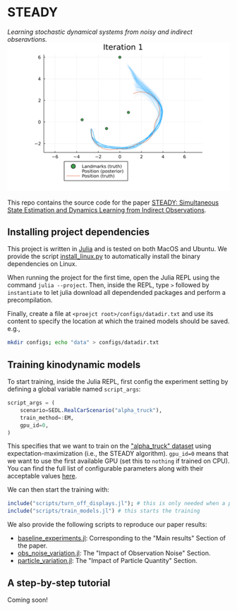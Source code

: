 # STEADY

_Learning stochastic dynamical systems from noisy and indirect obseravtions._
![STEADY Animation](STEADY.gif)

This repo contains the source code for the paper [STEADY: Simultaneous State Estimation and Dynamics Learning from Indirect Observations](https://arxiv.org/abs/2203.01299). 


## Installing project dependencies
This project is written in [Julia](https://julialang.org/) and is tested on both MacOS and Ubuntu. We provide the script [install_linux.py](install_linux.py) to automatically install the binary dependencies on Linux.

When running the project for the first time, open the Julia REPL using the command `julia --project`.
Then, inside the REPL, type `>` followed by `instantiate` to let julia download all dependended packages and perform a precompilation.

Finally, create a file at `<proejct root>/configs/datadir.txt` and use its content to specify the location at which the trained models should be saved. e.g., 
```bash
mkdir configs; echo "data" > configs/datadir.txt
```

## Training kinodynamic models
To start training, inside the Julia REPL, first config the experiment
setting by defining a global variable named `script_args`:
```julia
script_args = (
    scenario=SEDL.RealCarScenario("alpha_truck"),
    train_method=:EM,
    gpu_id=0,
)
```
This specifies that we want to train on the ["alpha_truck" dataset](datasets/alpha_truck/) using expectation-maximization (i.e., the STEADY algorithm). `gpu_id=0` means that we want to use the first available GPU (set this to `nothing` if trained on CPU). You can find the full list of configurable parameters along with their acceptable values [here](https://github.com/MrVPlusOne/STEADY/blob/master/scripts/experiments/experiment_common.jl#L13).

We can then start the training with:
```julia
include("scripts/turn_off_displays.jl"); # this is only needed when a plot pane is not available. e.g., when running inside an ssh shell.
include("scripts/train_models.jl") # this starts the training
```

We also provide the following scripts to reproduce our paper results:

- [baseline_experiments.jl](scripts/experiments/baseline_experiments.jl): Corresponding to the "Main results" Section of the paper.
- [obs_noise_variation.jl](scripts/experiments/obs_noise_variation.jl): The "Impact of Observation Noise" Section.
- [particle_variation.jl](scripts/experiments/particle_variation.jl): The "Impact of Particle Quantity" Section.


## A step-by-step tutorial
Coming soon!
